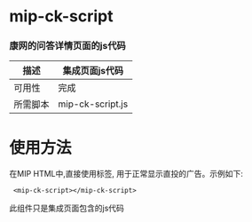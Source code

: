 # mip-ck-script
### 康网的问答详情页面的js代码

| 描述 | 集成页面js代码|
|---|---|
|可用性	|完成 |
|所需脚本| mip-ck-script.js |

# 使用方法

在MIP HTML中,直接使用标签, 用于正常显示直投的广告。示例如下:
```
 <mip-ck-script></mip-ck-script>
```

此组件只是集成页面包含的js代码 


